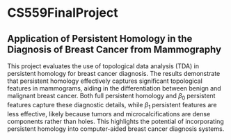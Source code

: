 # CS559FinalProject
## Application of Persistent Homology in the Diagnosis of Breast Cancer from Mammography

This project evaluates the use of topological data analysis (TDA) in persistent homology for breast cancer diagnosis. The results demonstrate that persistent homology effectively captures significant topological features in mammograms, aiding in the differentiation between benign and malignant breast cancer. Both full persistent homology and $\beta_0$ persistent features capture these diagnostic details, while $\beta_1$  persistent features are less effective, likely because tumors and microcalcifications are dense components rather than holes. This highlights the potential of incorporating persistent homology into computer-aided breast cancer diagnosis systems.
